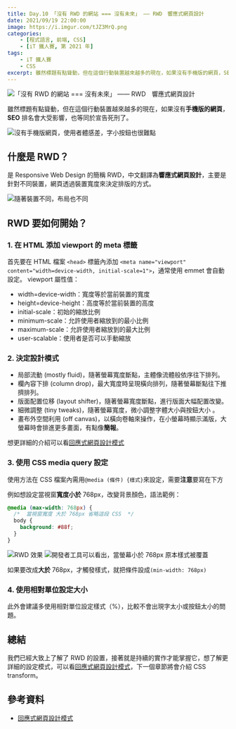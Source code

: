 ```yaml
---
title: Day.10 「沒有 RWD 的網站 === 沒有未來」 —— RWD　響應式網頁設計
date: 2021/09/19 22:00:00
image: https://i.imgur.com/tJZ3MrQ.png
categories:
    - [程式語言, 前端, CSS]
    - [iT 鐵人賽, 第 2021 年]
tags: 
    - iT 鐵人賽
    - CSS
excerpt: 雖然標題有點聳動，但在這個行動裝置越來越多的現在，如果沒有手機版的網頁，SEO 排名會大受影響，也等同於宣告死刑了。
---
```


![「沒有 RWD 的網站 === 沒有未來」 —— RWD　響應式網頁設計](https://i.imgur.com/tJZ3MrQ.png)

雖然標題有點聳動，但在這個行動裝置越來越多的現在，如果沒有**手機版的網頁**，**SEO** 排名會大受影響，也等同於宣告死刑了。

![沒有手機版網頁，使用者體感差，字小按鈕也很難點](https://i.imgur.com/ruLsPM4.png)

## 什麼是 RWD？

是 Responsive Web Design 的簡稱 RWD，中文翻譯為**響應式網頁設計**，主要是針對不同裝置，網頁透過裝置寬度來決定排版的方式。

![隨著裝置不同，布局也不同](https://i.imgur.com/Uyp0Xl3.gif)

## RWD 要如何開始？

### 1. 在 HTML 添加 viewport 的 meta 標籤

首先要在 HTML 檔案 `<head>` 標籤內添加 `<meta name="viewport" content="width=device-width, initial-scale=1">`，通常使用 emmet 會自動設定。
viewport 屬性值：

- width=device-width：寬度等於當前裝置的寬度
- height=device-height：高度等於當前裝置的高度
- initial-scale：初始的縮放比例
- minimum-scale：允許使用者縮放到的最小比例
- maximum-scale：允許使用者縮放到的最大比例
- user-scalable：使用者是否可以手動縮放

### 2. 決定設計模式

- 局部流動 (mostly fluid)，隨著螢幕寬度斷點，主體像流體般依序往下排列。
- 欄內容下排 (column drop)，最大寬度時呈現橫向排列，隨著螢幕斷點往下推擠排列。
- 版面配置位移 (layout shifter)，隨著螢幕寬度斷點，進行版面大幅配置改變。
- 細微調整 (tiny tweaks)，隨著螢幕寬度，微小調整字體大小與按鈕大小 。
- 畫布外空間利用 (off canvas)，以橫向卷軸來操作，在小螢幕時顯示滿版，大螢幕時會排進更多畫面，有點像**簡報**。

想更詳細的介紹可以看[回應式網頁設計模式](https://developers.google.com/web/fundamentals/design-and-ux/responsive/patterns?hl=zh-tw)

### 3. 使用 CSS media query 設定

使用方法在 CSS 檔案內需用`@media (條件) {樣式}`來設定，需要**注意**要寫在下方

例如想設定當視窗**寬度小於** 768px，改變背景顏色，語法範例：

```css
@media (max-width: 768px) {
  /*  當視窗寬度 大於 768px 省略這段 CSS  */
  body {
    background: #88f;
  }
}
```

![RWD 效果](https://i.imgur.com/i7aU70Q.gif)
![開發者工具可以看出，當螢幕小於 768px 原本樣式被覆蓋](https://i.imgur.com/zxzxCoj.png)

如果要改成**大於** 768px，才觸發樣式，就把條件設成`(min-width: 768px)`

### 4. 使用相對單位設定大小

此外會建議多使用相對單位設定樣式（%），比較不會出現字太小或按鈕太小的問題。

## 總結

我們已經大致上了解了 RWD 的設置，接著就是持續的實作才能掌握它，想了解更詳細的設定模式，可以看[回應式網頁設計模式](https://developers.google.com/web/fundamentals/design-and-ux/responsive/patterns?hl=zh-tw)，下一個章節將會介紹 CSS transform。

## 參考資料

- [回應式網頁設計模式](https://developers.google.com/web/fundamentals/design-and-ux/responsive/patterns?hl=zh-tw)
